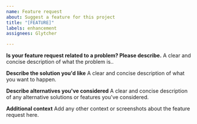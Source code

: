 ```yaml
---
name: Feature request
about: Suggest a feature for this project
title: "[FEATURE]"
labels: enhancement
assignees: Glytcher

---
```


**Is your feature request related to a problem? Please describe.**
A clear and concise description of what the problem is..

**Describe the solution you'd like**
A clear and concise description of what you want to happen.

**Describe alternatives you've considered**
A clear and concise description of any alternative solutions or features you've considered.

**Additional context**
Add any other context or screenshots about the feature request here.
